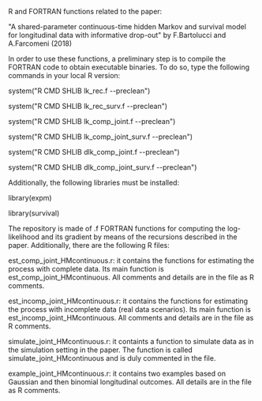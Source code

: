 R and FORTRAN functions related to the paper:

"A shared-parameter continuous-time hidden Markov and survival model for longitudinal data with informative drop-out"
by F.Bartolucci and A.Farcomeni (2018)

In order to use these functions, a preliminary step is to compile the
FORTRAN code to obtain executable binaries. To do so, type the
following commands in your local R version:

system("R CMD SHLIB lk_rec.f --preclean")

system("R CMD SHLIB lk_rec_surv.f --preclean")

system("R CMD SHLIB lk_comp_joint.f --preclean")

system("R CMD SHLIB lk_comp_joint_surv.f --preclean")

system("R CMD SHLIB dlk_comp_joint.f --preclean")

system("R CMD SHLIB dlk_comp_joint_surv.f --preclean")


Additionally, the following libraries must be installed:

library(expm)

library(survival)

The repository is made of .f FORTRAN functions for computing the
log-likelihood and its gradient by means of the recursions described
in the paper. Additionally, there are the following R files:

est_comp_joint_HMcontinuous.r: it contains the functions for
estimating the process with complete data. Its main function is
est_comp_joint_HMcontinuous. All comments and details are in the file
as R comments. 

est_incomp_joint_HMcontinuous.r: it contains the functions for
estimating the process with incomplete data (real data scenarios).
Its main function is
est_incomp_joint_HMcontinuous. All comments and details are in the file
as R comments. 

simulate_joint_HMcontinuous.r: it containts a function to simulate
data as in the simulation setting in the paper. The function is called
simulate_joint_HMcontinuous and is duly commented in the file. 

example_joint_HMcontinuous.r: it contains two examples based on
Gaussian and then binomial longitudinal outcomes. All details are in
the file as R comments.


